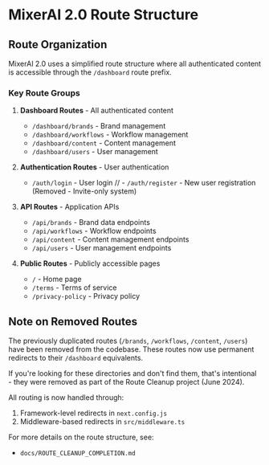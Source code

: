 # MixerAI 2.0 Route Structure

## Route Organization

MixerAI 2.0 uses a simplified route structure where all authenticated content is accessible through the `/dashboard` route prefix.

### Key Route Groups

1. **Dashboard Routes** - All authenticated content
   - `/dashboard/brands` - Brand management
   - `/dashboard/workflows` - Workflow management
   - `/dashboard/content` - Content management
   - `/dashboard/users` - User management

2. **Authentication Routes** - User authentication
   - `/auth/login` - User login
   // - `/auth/register` - New user registration (Removed - Invite-only system)

3. **API Routes** - Application APIs
   - `/api/brands` - Brand data endpoints
   - `/api/workflows` - Workflow endpoints
   - `/api/content` - Content management endpoints
   - `/api/users` - User management endpoints

4. **Public Routes** - Publicly accessible pages
   - `/` - Home page
   - `/terms` - Terms of service
   - `/privacy-policy` - Privacy policy

## Note on Removed Routes

The previously duplicated routes (`/brands`, `/workflows`, `/content`, `/users`) have been removed from the codebase. These routes now use permanent redirects to their `/dashboard` equivalents.

If you're looking for these directories and don't find them, that's intentional - they were removed as part of the Route Cleanup project (June 2024).

All routing is now handled through:

1. Framework-level redirects in `next.config.js`
2. Middleware-based redirects in `src/middleware.ts`

For more details on the route structure, see:
- `docs/ROUTE_CLEANUP_COMPLETION.md` 